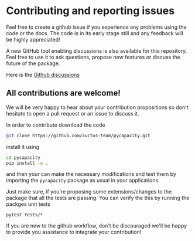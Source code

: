 # Contributing and reporting issues

Feel free to create a github issue if you experience any problems using the code or the docs. The code is in its early stage still and any feedback will be highly appreciated!

A new GitHub tool enabling discussions is also available for this repository. Feel free to use it to ask questions, propose new features or discuss the future of the package. 

Here is the [Github discussions](https://github.com/auctus-team/pycapacity/discussions)

## All contributions are welcome! 

We will be very happy to hear about your contribution propositions so don't hesitate to open a pull request or an issue to discuss it.

In order to contribute download the code 
```sh
git clone https://github.com/auctus-team/pycapacity.git
```
install it using 
```sh
cd pycapacity
pip install -e .
```
and then your can make the necessary modifications and test them by importing the `pycapacity` package as usual in your applications.

Just make sure, if you're proposing some extensions/changes to the package that all the tests are passing. 
You can verify the this by running the packges unit tests
```shell 
pytest tests/*
```
If you are new to the github workflow, don't be discouraged we'll be happy to provide you assistance to integrate your contribution!
